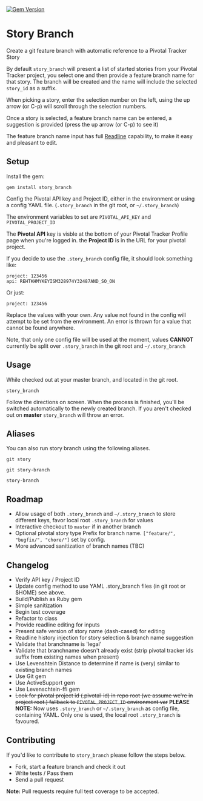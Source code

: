 [![Gem Version](https://badge.fury.io/rb/story_branch.png)](http://badge.fury.io/rb/story_branch)

# Story Branch

Create a git feature branch with automatic reference to a Pivotal Tracker Story

By default `story_branch` will present a list of started stories from
your Pivotal Tracker project, you select one and then provide
a feature branch name for that story. The branch will be created and
the name will include the selected `story_id` as a suffix.

When picking a story, enter the selection number on the left, using the up
arrow (or C-p) will scroll through the selection numbers.

Once a story is selected, a feature branch name can be entered, a
suggestion is provided (press the up arrow (or C-p) to see it)

The feature branch name input has full
[Readline](http://tiswww.case.edu/php/chet/readline/rluserman.html#SEC5)
capability, to make it easy and pleasant to edit.

## Setup

Install the gem:

    gem install story_branch

Config the Pivotal API key and Project ID, either in the environment
or using a config YAML file. (`.story_branch` in the git root, or
`~/.story_branch`)

The environment variables to set are `PIVOTAL_API_KEY` and `PIVOTAL_PROJECT_ID`

The **Pivotal API** key is visble at the bottom of your Pivotal Tracker
Profile page when you're logged in. the **Project ID** is in the URL for
your pivotal project.

If you decide to use the `.story_branch` config file, it should look
something like:

    project: 123456
    api: REHTKHMYKEYISM328974Y32487AND_SO_ON

Or just:

    project: 123456

Replace the values with your own. Any value not found in the config
will attempt to be set from the environment. An error is thrown for a
value that cannot be found anywhere.

Note, that only one config file will be used at the moment, values
**CANNOT** currently be split over `.story_branch` in the git root and
`~/.story_branch`

## Usage

While checked out at your master branch, and located in the git root.

    story_branch

Follow the directions on screen. When the process is finished, you'll
be switched automatically to the newly created branch. If you aren't
checked out on **master** `story_branch` will throw an error.

## Aliases

You can also run story branch using the following aliases.

    git story

    git story-branch

    story-branch


## Roadmap

* Allow usage of both `.story_branch` and `~/.story_branch` to store
  different keys, favor local root `.story_branch` for values
* Interactive checkout to `master` if in another branch
* Optional pivotal story type Prefix for branch
  name. `["feature/", "bugfix/", "chore/"]` set by config.
* More advanced sanitization of branch names (TBC)

## Changelog

* Verify API key / Project ID
* Update config method to use YAML .story_branch files (in git root or $HOME) see above.
* Build/Publish as Ruby gem
* Simple sanitization
* Begin test coverage
* Refactor to class
* Provide readline editing for inputs
* Present safe version of story name (dash-cased) for editing
* Readline history injection for story selection & branch name suggestion
* Validate that branchname is 'legal'
* Validate that branchname doesn't already exist (strip pivotal
  tracker ids suffix from existing names when present)
* Use Levenshtein Distance to determine if name is (very) similar to
  existing branch names
* Use Git gem
* Use ActiveSupport gem
* Use Levenschtein-ffi gem
* ~~Look for pivotal project id (.pivotal-id) in repo root (we assume
  we're in project root.) fallback to `PIVOTAL_PROJECT_ID` environment
  var~~ **PLEASE NOTE:** Now uses `.story_branch` or `~/.story_branch`
  as config file, containing YAML. Only one is used, the local root
  `.story_branch` is favoured.

## Contributing

If you'd like to contribute to `story_branch` please follow the steps below.

* Fork, start a feature branch and check it out
* Write tests / Pass them
* Send a pull request

**Note:** Pull requests require full test coverage to be accepted.
